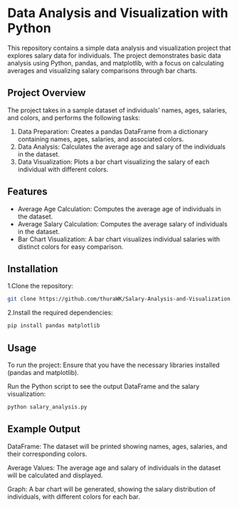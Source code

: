 # Data Analysis and Visualization with Python

This repository contains a simple data analysis and visualization project that explores salary data for individuals. The project demonstrates basic data analysis using Python, pandas, and matplotlib, with a focus on calculating averages and visualizing salary comparisons through bar charts.

## Project Overview

The project takes in a sample dataset of individuals' names, ages, salaries, and colors, and performs the following tasks:

1. Data Preparation: Creates a pandas DataFrame from a dictionary containing names, ages, salaries, and associated colors.
2. Data Analysis: Calculates the average age and salary of the individuals in the dataset.
3. Data Visualization: Plots a bar chart visualizing the salary of each individual with different colors.

## Features

- Average Age Calculation: Computes the average age of individuals in the dataset.
- Average Salary Calculation: Computes the average salary of individuals in the dataset.
- Bar Chart Visualization: A bar chart visualizes individual salaries with distinct colors for easy comparison.

## Installation

1.Clone the repository:

```bash
git clone https://github.com/thuraWK/Salary-Analysis-and-Visualization.git
```

2.Install the required dependencies:

```bash
pip install pandas matplotlib
```

## Usage

To run the project:
Ensure that you have the necessary libraries installed (pandas and matplotlib).

Run the Python script to see the output DataFrame and the salary visualization:

```bash
python salary_analysis.py
```

## Example Output

DataFrame:
The dataset will be printed showing names, ages, salaries, and their corresponding colors.

Average Values:
The average age and salary of individuals in the dataset will be calculated and displayed.

Graph:
A bar chart will be generated, showing the salary distribution of individuals, with different colors for each bar.
